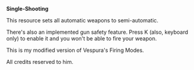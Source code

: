 <b>Single-Shooting</b>


This resource sets all automatic weapons to semi-automatic.

There's also an implemented gun safety feature. Press K (also, keyboard only) to enable it and you won't be able to fire your weapon.

This is my modified version of Vespura's Firing Modes.

All credits reserved to him.
